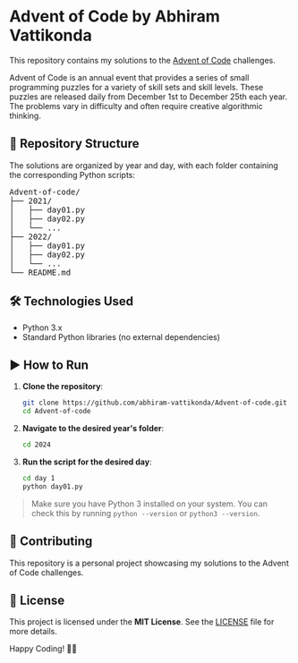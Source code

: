 # Advent of Code by Abhiram Vattikonda

This repository contains my solutions to the [Advent of Code](https://adventofcode.com/) challenges.

Advent of Code is an annual event that provides a series of small programming puzzles for a variety of skill sets and skill levels. These puzzles are released daily from December 1st to December 25th each year. The problems vary in difficulty and often require creative algorithmic thinking.

## 📁 Repository Structure

The solutions are organized by year and day, with each folder containing the corresponding Python scripts:
<pre>
Advent-of-code/
├── 2021/
│   ├── day01.py
│   ├── day02.py
│   └── ...
├── 2022/
│   ├── day01.py
│   ├── day02.py
│   └── ...
└── README.md
</pre>

## 🛠 Technologies Used

- Python 3.x
- Standard Python libraries (no external dependencies)

## ▶️ How to Run

1. **Clone the repository**:

   ```bash
   git clone https://github.com/abhiram-vattikonda/Advent-of-code.git
   cd Advent-of-code

2. **Navigate to the desired year's folder**:

   ```bash
   cd 2024
   ```

3. **Run the script for the desired day**:

   ```bash
   cd day 1
   python day01.py
   ```

> Make sure you have Python 3 installed on your system. You can check this by running `python --version` or `python3 --version`.

## 🤝 Contributing

This repository is a personal project showcasing my solutions to the Advent of Code challenges.


## 📄 License

This project is licensed under the **MIT License**. See the [LICENSE](LICENSE) file for more details.


Happy Coding! 🎄🧩
